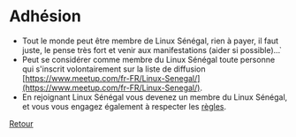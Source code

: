 # Adhésion

* Tout le monde peut être membre de Linux Sénégal, rien à payer, il faut juste, le pense très fort et venir aux manifestations (aider si possible)...̀
* Peut se considérer comme membre du Linux Sénégal toute personne qui s'inscrit volontairement sur la liste de diffusion [https://www.meetup.com/fr-FR/Linux-Senegal/](https://www.meetup.com/fr-FR/Linux-Senegal/).
* En rejoignant Linux Sénégal vous devenez un membre du Linux Sénégal, et vous vous engagez également à respecter les [règles](REGLES).

[Retour](../)
